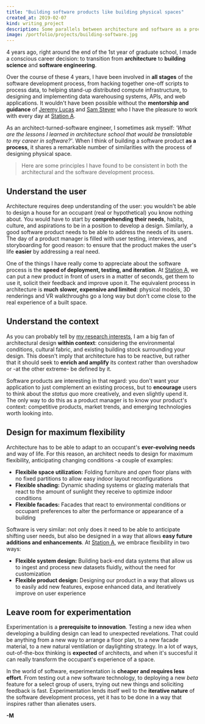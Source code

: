 ```yaml
---
title: "Building software products like building physical spaces"
created_at: 2019-02-07
kind: writing_project
description: Some parallels between architecture and software as a process.
image: /portfolio/projects/building-software.jpg
---
```


4 years ago, right around the end of the 1st year of graduate school, I made a conscious career decision: to transition from **architecture** to **building science** and **software engineering**.

Over the course of these 4 years, I have been involved in **all stages** of the software development process, from hacking together one-off scripts to process data, to helping stand-up distributed compute infrastructure, to designing and implementing data warehousing systems, APIs, and web applications. It wouldn't have been possible without the **mentorship and guidance** of [Jeremy Lucas](https://linkedin.com/in/jerluc) and [Sam Steyer](https://linkedin.com/in/sam-steyer) who I have the pleasure to work with every day at [Station A](https://stationa.com).

As an architect-turned-software engineer, I sometimes ask myself: *'What are the lessons I learned in architecture school that would be translatable to my career in software?'*. When I think of building a software product **as a process**, it shares a remarkable number of similarities with the process of designing physical space.

> Here are some principles I have found to be consistent in both the architectural and the software development process.

## Understand the user

Architecture requires deep understanding of the user: you wouldn't be able to design a house for an occupant (real or hypothetical) you know nothing about. You would have to start by **comprehending their needs**, habits, culture, and aspirations to be in a position to develop a design. Similarly, a good software product needs to be able to address the needs of its users. The day of a product manager is filled with user testing, interviews, and storyboarding for good reason: to ensure that the product makes the user's life **easier** by addressing a real need.

One of the things I have really come to appreciate about the software process is the **speed of deployment, testing, and iteration**. At [Station A](https://stationa.com), we can put a new product in front of users in a matter of seconds, get them to use it, solicit their feedback and improve upon it. The equivalent process in architecture is **much slower, expensive and limited**: physical models, 3D renderings and VR walkthroughs go a long way but don't come close to the real experience of a built space.

## Understand the context

As you can probably tell by [my research interests](https://manossaratsis.com/research), I am a big fan of architectural design **within context**: considering the environmental conditions, cultural fabric, and existing building stock surrounding your design. This doesn't imply that architecture has to be reactive, but rather that it should seek to **enrich and amplify** its context rather than overshadow or -at the other extreme- be defined by it.

Software products are interesting in that regard: you don't want your application to just complement an existing process, but to **encourage** users to think about the *status quo* more creatively, and even slightly upend it. The only way to do this as a product manager is to know your product's context: competitive products, market trends, and emerging technologies worth looking into.


## Design for maximum flexibility

Architecture has to be able to adapt to an occupant's **ever-evolving needs** and way of life. For this reason, an architect needs to design for maximum flexibility, anticipating changing conditions -a couple of examples:

* **Flexibile space utilization:** Folding furniture and *open* floor plans with no fixed partitions to allow easy indoor layout reconfigurations
* **Flexible shading:** Dynamic shading systems or glazing materials that react to the amount of sunlight they receive to optimize indoor conditions
* **Flexible facades:** Facades that react to environmental conditions or occupant preferences to alter the performance or appearance of a building

Software is very similar: not only does it need to be able to anticipate shifting user needs, but also be designed in a way that allows **easy future additions and enhancements**. At [Station A](https://stationa.com), we embrace flexibility in two ways:

* **Flexible system design:** Building back-end data systems that allow us to ingest and process new datasets fluidly, without the need for customization
* **Flexible product design:** Designing our product in a way that allows us to easily add new features, expose enhanced data, and iteratively improve on user experience


## Leave room for experimentation

Experimentation is a **prerequisite to innovation**. Testing a new idea when developing a building design can lead to unexpected revelations. That could be anything from a new way to arrange a floor plan, to a new facade material, to a new natural ventilation or daylighting strategy. In a lot of ways, out-of-the-box thinking is **expected** of architects, and when it's succesful it can really transform the occupant's experience of a space.

In the world of software, experimentation is **cheaper and requires less effort**. From testing out a new software technology, to deploying a new *beta* feature for a select group of users, trying out new things and soliciting feedback is fast. Experimentation lends itself well to the **iterative nature** of the software development process, yet it has to be done in a way that inspires rather than alienates users.

**-M**
